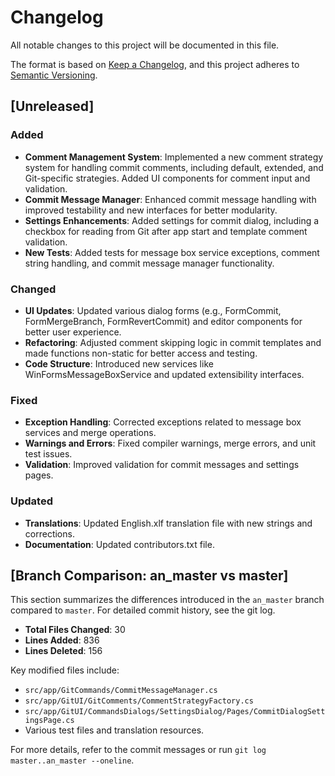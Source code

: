 # Changelog

All notable changes to this project will be documented in this file.

The format is based on [Keep a Changelog](https://keepachangelog.com/en/1.0.0/), and this project adheres to [Semantic Versioning](https://semver.org/spec/v2.0.0.html).

## [Unreleased]

### Added
- **Comment Management System**: Implemented a new comment strategy system for handling commit comments, including default, extended, and Git-specific strategies. Added UI components for comment input and validation.
- **Commit Message Manager**: Enhanced commit message handling with improved testability and new interfaces for better modularity.
- **Settings Enhancements**: Added settings for commit dialog, including a checkbox for reading from Git after app start and template comment validation.
- **New Tests**: Added tests for message box service exceptions, comment string handling, and commit message manager functionality.

### Changed
- **UI Updates**: Updated various dialog forms (e.g., FormCommit, FormMergeBranch, FormRevertCommit) and editor components for better user experience.
- **Refactoring**: Adjusted comment skipping logic in commit templates and made functions non-static for better access and testing.
- **Code Structure**: Introduced new services like WinFormsMessageBoxService and updated extensibility interfaces.

### Fixed
- **Exception Handling**: Corrected exceptions related to message box services and merge operations.
- **Warnings and Errors**: Fixed compiler warnings, merge errors, and unit test issues.
- **Validation**: Improved validation for commit messages and settings pages.

### Updated
- **Translations**: Updated English.xlf translation file with new strings and corrections.
- **Documentation**: Updated contributors.txt file.

## [Branch Comparison: an_master vs master]

This section summarizes the differences introduced in the `an_master` branch compared to `master`. For detailed commit history, see the git log.

- **Total Files Changed**: 30
- **Lines Added**: 836
- **Lines Deleted**: 156

Key modified files include:
- `src/app/GitCommands/CommitMessageManager.cs`
- `src/app/GitUI/GitComments/CommentStrategyFactory.cs`
- `src/app/GitUI/CommandsDialogs/SettingsDialog/Pages/CommitDialogSettingsPage.cs`
- Various test files and translation resources.

For more details, refer to the commit messages or run `git log master..an_master --oneline`.